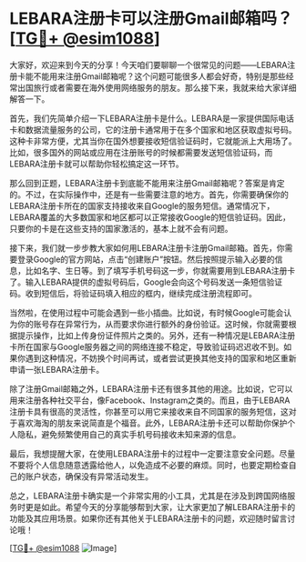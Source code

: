 # LEBARA注册卡可以注册Gmail邮箱吗？[[TG💪+ @esim1088](https://t.me/s/esim1088)]

大家好，欢迎来到今天的分享！今天咱们要聊聊一个很常见的问题——LEBARA注册卡能不能用来注册Gmail邮箱呢？这个问题可能很多人都会好奇，特别是那些经常出国旅行或者需要在海外使用网络服务的朋友。那么接下来，我就来给大家详细解答一下。

首先，我们先简单介绍一下LEBARA注册卡是什么。LEBARA是一家提供国际电话卡和数据流量服务的公司，它的注册卡通常用于在多个国家和地区获取虚拟号码。这种卡非常方便，尤其当你在国外想要接收短信验证码时，它就能派上大用场了。比如，很多国外的网站或应用在注册账号的时候都需要发送短信验证码，而LEBARA注册卡就可以帮助你轻松搞定这一环节。

那么回到正题，LEBARA注册卡到底能不能用来注册Gmail邮箱呢？答案是肯定的。不过，在实际操作中，还是有一些需要注意的地方。首先，你需要确保你的LEBARA注册卡所在的国家支持接收来自Google的服务短信。通常情况下，LEBARA覆盖的大多数国家和地区都可以正常接收Google的短信验证码。因此，只要你的卡是在这些支持的国家激活的，基本上就不会有问题。

接下来，我们就一步步教大家如何用LEBARA注册卡注册Gmail邮箱。首先，你需要登录Google的官方网站，点击“创建账户”按钮。然后按照提示输入必要的信息，比如名字、生日等。到了填写手机号码这一步，你就需要用到LEBARA注册卡了。输入LEBARA提供的虚拟号码后，Google会向这个号码发送一条短信验证码。收到短信后，将验证码填入相应的框内，继续完成注册流程即可。

当然啦，在使用过程中可能会遇到一些小插曲。比如说，有时候Google可能会认为你的账号存在异常行为，从而要求你进行额外的身份验证。这时候，你就需要根据提示操作，比如上传身份证件照片之类的。另外，还有一种情况是LEBARA注册卡所在国家与Google服务器之间的网络连接不稳定，导致验证码迟迟收不到。如果你遇到这种情况，不妨换个时间再试，或者尝试更换其他支持的国家和地区重新申请一张LEBARA注册卡。

除了注册Gmail邮箱之外，LEBARA注册卡还有很多其他的用途。比如说，它可以用来注册各种社交平台，像Facebook、Instagram之类的。而且，由于LEBARA注册卡具有很高的灵活性，你甚至可以用它来接收来自不同国家的服务短信，这对于喜欢海淘的朋友来说简直是个福音。此外，LEBARA注册卡还可以帮助你保护个人隐私，避免频繁使用自己的真实手机号码接收未知来源的信息。

最后，我想提醒大家，在使用LEBARA注册卡的过程中一定要注意安全问题。尽量不要将个人信息随意透露给他人，以免造成不必要的麻烦。同时，也要定期检查自己的账户状态，确保没有异常活动发生。

总之，LEBARA注册卡确实是一个非常实用的小工具，尤其是在涉及到跨国网络服务时更是如此。希望今天的分享能够帮到大家，让大家更加了解LEBARA注册卡的功能及其应用场景。如果你还有其他关于LEBARA注册卡的问题，欢迎随时留言讨论哦！

[[TG💪+ @esim1088](https://t.me/s/esim1088) ![Image](https://i.postimg.cc/4NQfJmqS/Snipaste-2025-05-13-00-14-12.png)]